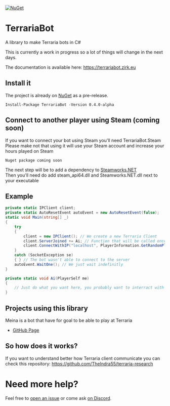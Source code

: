 [![NuGet](https://img.shields.io/nuget/v/TerrariaBot.svg)](https://www.nuget.org/packages/TerrariaBot/)

# TerrariaBot
A library to make Terraria bots in C#

This is currently a work in progress so a lot of things will change in the next days.

The documentation is available here: https://terrariabot.zirk.eu

## Install it
The project is already on [NuGet](https://www.nuget.org/packages/TerrariaBot/0.3.0-alpha) as a pre-release.
```
Install-Package TerrariaBot -Version 0.4.0-alpha
```

## Connect to another player using Steam (coming soon)
If you want to connect your bot using Steam you'll need TerrariaBot.Steam<br/>
Please make not that using it will use your Steam account and increase your hours played on Steam
```
Nuget package coming soon
```
The next step will be to add a dependency to [Steamworks.NET](https://github.com/rlabrecque/Steamworks.NET/releases)<br/>
Then you'll need do add steam_api64.dll and Steamworks.NET.dll next to your executable

## Example
```cs
private static IPClient client;
private static AutoResetEvent autoEvent = new AutoResetEvent(false);
static void Main(string[] _)
{
    try
    {
        client = new IPClient(); // We create a new Terraria Client
        client.ServerJoined += Ai; // Function that will be called once the bot is connected
        client.ConnectWithIP("localhost", PlayerInformation.GetRandomPlayer("MyName", PlayerDifficulty.Easy));
    }
    catch (SocketException se)
    { } // The bot wasn't able to connect to the server
    autoEvent.WaitOne(); // We just wait indefinitly
}

private static void Ai(PlayerSelf me)
{
    // Just do what you want here, you probably want to interract with your PlayerSelf to do stuffs
}
```

## Projects using this library
Meina is a bot that have for goal to be able to play at Terraria<br/>
 - [GitHub Page](https://github.com/Xwilarg/Meina)

## So how does it works?
If you want to understand better how Terraria client communicate you can check this repository: https://github.com/TheIndra55/terraria-research

# Need more help?
Feel free to [open an issue](https://github.com/Xwilarg/TerrariaBot/issues) or come ask [on Discord](https://discord.gg/H6wMRYV).
